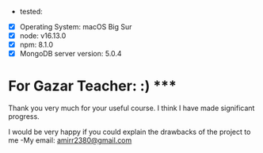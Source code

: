  - tested:
 - [x] Operating System: macOS Big Sur
 - [x] node: v16.13.0
 - [x] npm: 8.1.0
 - [x] MongoDB server version: 5.0.4
 
# For Gazar Teacher: :) ***
Thank you very much for your useful course.
I think I have made significant progress.

I would be very happy if you could explain
 the drawbacks of the project to me
-My email: amirr2380@gmail.com
